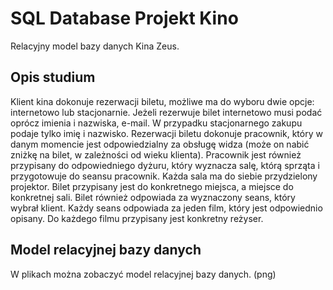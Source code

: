 # SQL Database Projekt Kino

Relacyjny model bazy danych Kina Zeus. 


## Opis studium

Klient kina dokonuje rezerwacji biletu, możliwe ma do wyboru dwie opcje: internetowo lub stacjonarnie. Jeżeli rezerwuje bilet internetowo musi podać oprócz imienia i nazwiska, e-mail. W przypadku stacjonarnego zakupu podaje tylko imię i nazwisko.
Rezerwacji biletu dokonuje pracownik, który w danym momencie jest odpowiedzialny za obsługę widza (może on nabić zniżkę na bilet, w zależności od wieku klienta). Pracownik jest również przypisany do odpowiedniego dyżuru, który wyznacza salę, którą sprząta i przygotowuje do seansu pracownik. Każda sala ma do siebie przydzielony projektor.
Bilet przypisany jest do konkretnego miejsca, a miejsce do konkretnej sali. Bilet również odpowiada za wyznaczony seans, który wybrał klient. Każdy seans odpowiada za jeden film, który jest odpowiednio opisany. Do każdego filmu przypisany jest konkretny reżyser.




## Model relacyjnej bazy danych

W plikach można zobaczyć model relacyjnej bazy danych. (png)
